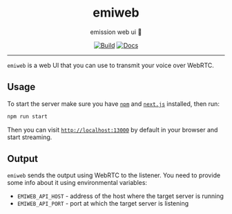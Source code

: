 <h1 align="center">emiweb</h1>

<div align="center">

emission web ui 🎤

[![Build](https://github.com/radio-aktywne/emiweb/actions/workflows/build.yaml/badge.svg)](https://github.com/radio-aktywne/emiweb/actions/workflows/build.yaml)
[![Docs](https://github.com/radio-aktywne/emiweb/actions/workflows/docs.yaml/badge.svg)](https://github.com/radio-aktywne/emiweb/actions/workflows/docs.yaml)

</div>

---

`emiweb` is a web UI that you can use to transmit your voice over WebRTC.

## Usage

To start the server make sure you have [`npm`](https://www.npmjs.com)
and [`next.js`](https://nextjs.org) installed, then run:

```sh
npm run start
```

Then you can visit [`http://localhost:13000`](http://localhost:13000) by default
in your browser and start streaming.

## Output

`emiweb` sends the output using WebRTC to the listener. You need to provide
some info about it using environmental variables:

- `EMIWEB_API_HOST` - address of the host where the target server is running
- `EMIWEB_API_PORT` - port at which the target server is listening
